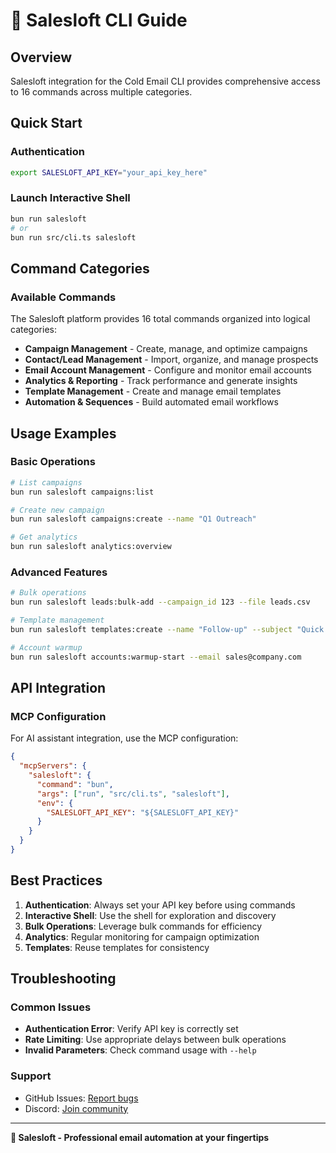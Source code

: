 # 🌟 Salesloft CLI Guide

## Overview
Salesloft integration for the Cold Email CLI provides comprehensive access to 16 commands across multiple categories.

## Quick Start

### Authentication
```bash
export SALESLOFT_API_KEY="your_api_key_here"
```

### Launch Interactive Shell
```bash
bun run salesloft
# or
bun run src/cli.ts salesloft
```

## Command Categories

### Available Commands
The Salesloft platform provides 16 total commands organized into logical categories:

- **Campaign Management** - Create, manage, and optimize campaigns
- **Contact/Lead Management** - Import, organize, and manage prospects
- **Email Account Management** - Configure and monitor email accounts
- **Analytics & Reporting** - Track performance and generate insights
- **Template Management** - Create and manage email templates
- **Automation & Sequences** - Build automated email workflows

## Usage Examples

### Basic Operations
```bash
# List campaigns
bun run salesloft campaigns:list

# Create new campaign
bun run salesloft campaigns:create --name "Q1 Outreach"

# Get analytics
bun run salesloft analytics:overview
```

### Advanced Features
```bash
# Bulk operations
bun run salesloft leads:bulk-add --campaign_id 123 --file leads.csv

# Template management
bun run salesloft templates:create --name "Follow-up" --subject "Quick follow-up"

# Account warmup
bun run salesloft accounts:warmup-start --email sales@company.com
```

## API Integration

### MCP Configuration
For AI assistant integration, use the MCP configuration:

```json
{
  "mcpServers": {
    "salesloft": {
      "command": "bun",
      "args": ["run", "src/cli.ts", "salesloft"],
      "env": {
        "SALESLOFT_API_KEY": "${SALESLOFT_API_KEY}"
      }
    }
  }
}
```

## Best Practices

1. **Authentication**: Always set your API key before using commands
2. **Interactive Shell**: Use the shell for exploration and discovery
3. **Bulk Operations**: Leverage bulk commands for efficiency
4. **Analytics**: Regular monitoring for campaign optimization
5. **Templates**: Reuse templates for consistency

## Troubleshooting

### Common Issues
- **Authentication Error**: Verify API key is correctly set
- **Rate Limiting**: Use appropriate delays between bulk operations
- **Invalid Parameters**: Check command usage with `--help`

### Support
- GitHub Issues: [Report bugs](https://github.com/jesseouellette/cold-email-cli/issues)
- Discord: [Join community](https://discord.gg/mB76X5QJ)

---

**🌟 Salesloft - Professional email automation at your fingertips**

